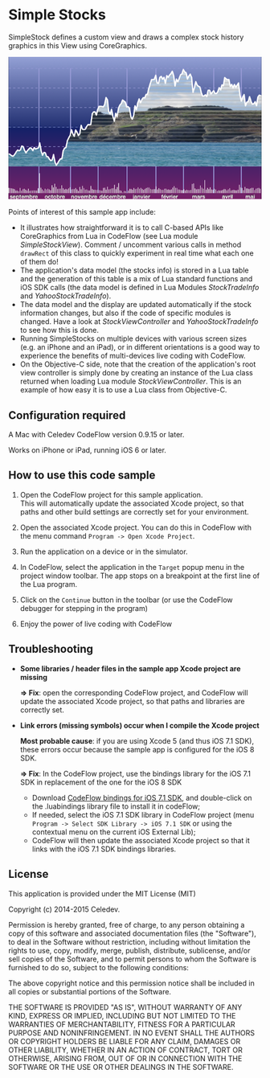 # Simple Stocks

SimpleStock defines a custom view and draws a complex stock history graphics in this View using CoreGraphics. 

![SimpleStock screen capture](readme-image1.png)

Points of interest of this sample app include:

- It illustrates how straightforward it is to call C-based APIs like CoreGraphics from Lua in CodeFlow (see Lua module *SimpleStockView*). Comment / uncomment various calls in method `drawRect` of this class to quickly experiment in real time what each one of them do!
- The application's data model (the stocks info) is stored in a Lua table and the generation of this table is a mix of Lua standard functions and iOS SDK calls (the data model is defined in Lua Modules *StockTradeInfo* and *YahooStockTradeInfo*).
- The data model and the display are updated automatically if the stock information changes, but also if the code of specific modules is changed. Have a look at *StockViewController* and *YahooStockTradeInfo* to see how this is done.
- Running SimpleStocks on multiple devices with various screen sizes (e.g. an iPhone and an iPad), or in different orientations is a good way to experience the benefits of multi-devices live coding with CodeFlow.
- On the Objective-C side, note that the creation of the application's root view controller is simply done by creating an instance of the Lua class returned when loading Lua module *StockViewController*. This is an example of how easy it is to use a Lua class from Objective-C.

## Configuration required

A Mac with Celedev CodeFlow version 0.9.15 or later.

Works on iPhone or iPad, running iOS 6 or later.

## How to use this code sample

1. Open the CodeFlow project for this sample application.  
  This will automatically update the associated Xcode project, so that paths and other build settings are correctly set for your environment.

2. Open the associated Xcode project. You can do this in CodeFlow with the menu command `Program -> Open Xcode Project`.

3. Run the application on a device or in the simulator.

4. In CodeFlow, select the application in the `Target` popup menu in the project window toolbar. The app stops on a breakpoint at the first line of the Lua program.

5. Click on the `Continue` button in the toolbar (or use the CodeFlow debugger for stepping in the program) 

6. Enjoy the power of live coding with CodeFlow

## Troubleshooting

- **Some libraries / header files in the sample app Xcode project are missing**

  **⇒ Fix**: open the corresponding CodeFlow project, and CodeFlow will update the associated Xcode project, so that paths and libraries are correctly set.

- **Link errors (missing symbols) occur when I compile the Xcode project**

  **Most probable cause**: if you are using Xcode 5 (and thus iOS 7.1 SDK), these errors occur because the sample app is configured for the iOS 8 SDK.

  **⇒ Fix**: In the CodeFlow project, use the bindings library for the iOS 7.1 SDK in replacement of the one for the iOS 8 SDK
	- Download [CodeFlow bindings for iOS 7.1 SDK](https://www.celedev.com/en/support/downloads/codeflow-bindings-ios7-1-sdk.dmg), and double-click on the .luabindings library file to install it in codeFlow; 
	- If needed, select the iOS 7.1 SDK library in CodeFlow project (menu `Program -> Select SDK Library -> iOS 7.1 SDK` or using the contextual menu on the current iOS External Lib);
	- CodeFlow will then update the associated Xcode project so that it links with the iOS 7.1 SDK bindings libraries.

## License

This application is provided under the MIT License (MIT)

Copyright (c) 2014-2015 Celedev.

Permission is hereby granted, free of charge, to any person obtaining a copy
of this software and associated documentation files (the "Software"), to deal
in the Software without restriction, including without limitation the rights
to use, copy, modify, merge, publish, distribute, sublicense, and/or sell
copies of the Software, and to permit persons to whom the Software is
furnished to do so, subject to the following conditions:

The above copyright notice and this permission notice shall be included in
all copies or substantial portions of the Software.

THE SOFTWARE IS PROVIDED "AS IS", WITHOUT WARRANTY OF ANY KIND, EXPRESS OR
IMPLIED, INCLUDING BUT NOT LIMITED TO THE WARRANTIES OF MERCHANTABILITY,
FITNESS FOR A PARTICULAR PURPOSE AND NONINFRINGEMENT. IN NO EVENT SHALL THE
AUTHORS OR COPYRIGHT HOLDERS BE LIABLE FOR ANY CLAIM, DAMAGES OR OTHER
LIABILITY, WHETHER IN AN ACTION OF CONTRACT, TORT OR OTHERWISE, ARISING FROM,
OUT OF OR IN CONNECTION WITH THE SOFTWARE OR THE USE OR OTHER DEALINGS IN
THE SOFTWARE.
